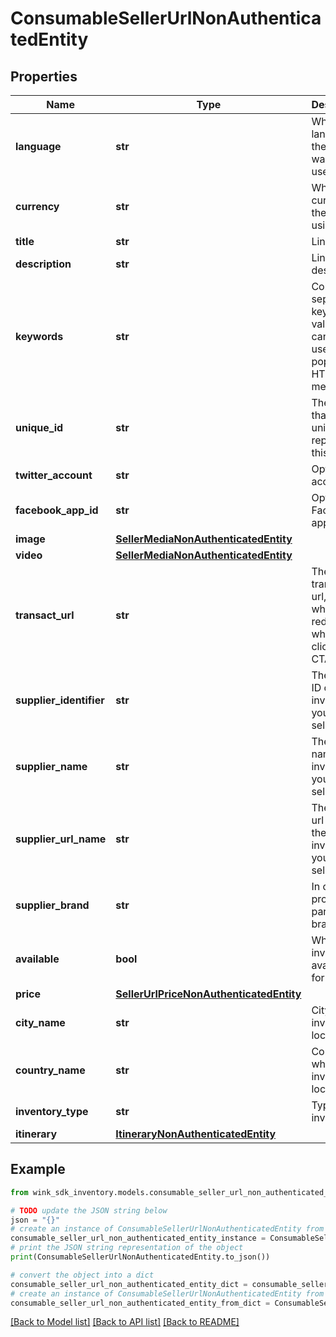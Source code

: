 # ConsumableSellerUrlNonAuthenticatedEntity


## Properties

Name | Type | Description | Notes
------------ | ------------- | ------------- | -------------
**language** | **str** | Which language the seller wanted to use | [optional] [default to 'en']
**currency** | **str** | Which currency the seller is using | [optional] [default to 'USD']
**title** | **str** | Link title | [optional] 
**description** | **str** | Link description | [optional] 
**keywords** | **str** | Comma-separated keyword values that can be used to populate HTML metadata | [optional] 
**unique_id** | **str** | The URL ID that uniquely represents this link | [optional] 
**twitter_account** | **str** | Optional X account ID | [optional] 
**facebook_app_id** | **str** | Optional Facebook app ID | [optional] 
**image** | [**SellerMediaNonAuthenticatedEntity**](SellerMediaNonAuthenticatedEntity.md) |  | [optional] 
**video** | [**SellerMediaNonAuthenticatedEntity**](SellerMediaNonAuthenticatedEntity.md) |  | [optional] 
**transact_url** | **str** | The transation url, or where to redirect to when clicking the CTA button. | [optional] 
**supplier_identifier** | **str** | The owner ID of the inventory you want to sell | [optional] 
**supplier_name** | **str** | The owner name of the inventory you want to sell | [optional] 
**supplier_url_name** | **str** | The owner url name of the inventory you want to sell | [optional] 
**supplier_brand** | **str** | In case the property is part of a brand | [optional] 
**available** | **bool** | Whether inventory is available for sale | [optional] 
**price** | [**SellerUrlPriceNonAuthenticatedEntity**](SellerUrlPriceNonAuthenticatedEntity.md) |  | [optional] 
**city_name** | **str** | City where inventory is located | [optional] 
**country_name** | **str** | Country where inventory is located | [optional] 
**inventory_type** | **str** | Type of inventory | [optional] 
**itinerary** | [**ItineraryNonAuthenticatedEntity**](ItineraryNonAuthenticatedEntity.md) |  | 

## Example

```python
from wink_sdk_inventory.models.consumable_seller_url_non_authenticated_entity import ConsumableSellerUrlNonAuthenticatedEntity

# TODO update the JSON string below
json = "{}"
# create an instance of ConsumableSellerUrlNonAuthenticatedEntity from a JSON string
consumable_seller_url_non_authenticated_entity_instance = ConsumableSellerUrlNonAuthenticatedEntity.from_json(json)
# print the JSON string representation of the object
print(ConsumableSellerUrlNonAuthenticatedEntity.to_json())

# convert the object into a dict
consumable_seller_url_non_authenticated_entity_dict = consumable_seller_url_non_authenticated_entity_instance.to_dict()
# create an instance of ConsumableSellerUrlNonAuthenticatedEntity from a dict
consumable_seller_url_non_authenticated_entity_from_dict = ConsumableSellerUrlNonAuthenticatedEntity.from_dict(consumable_seller_url_non_authenticated_entity_dict)
```
[[Back to Model list]](../README.md#documentation-for-models) [[Back to API list]](../README.md#documentation-for-api-endpoints) [[Back to README]](../README.md)


